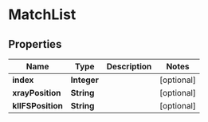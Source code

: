

# MatchList


## Properties

| Name | Type | Description | Notes |
|------------ | ------------- | ------------- | -------------|
|**index** | **Integer** |  |  [optional] |
|**xrayPosition** | **String** |  |  [optional] |
|**klIFSPosition** | **String** |  |  [optional] |




